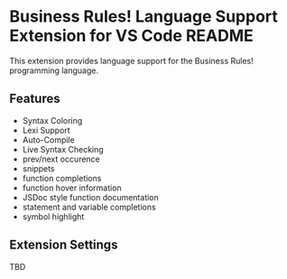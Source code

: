# Business Rules! Language Support Extension for VS Code README

This extension provides language support for the Business Rules! programming language.

## Features

- Syntax Coloring
- Lexi Support
- Auto-Compile
- Live Syntax Checking
- prev/next occurence
- snippets
- function completions
- function hover information
- JSDoc style function documentation
- statement and variable completions
- symbol highlight

## Extension Settings

TBD
